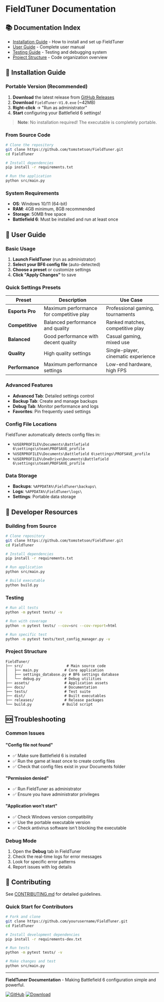# FieldTuner Documentation

## 📚 Documentation Index

- [Installation Guide](INSTALLATION.md) - How to install and set up FieldTuner
- [User Guide](#user-guide) - Complete user manual
- [Testing Guide](TESTING_LOG_SYSTEM.md) - Testing and debugging system
- [Project Structure](../PROJECT_STRUCTURE.md) - Code organization overview

## 🚀 Installation Guide

### **Portable Version (Recommended)**

1. **Download** the latest release from [GitHub Releases](https://github.com/tomstetson/FieldTuner/releases)
2. **Download** `FieldTuner-V1.0.exe` (~42MB)
3. **Right-click** → "Run as administrator"
4. **Start** configuring your Battlefield 6 settings!

> **Note**: No installation required! The executable is completely portable.

### **From Source Code**

```bash
# Clone the repository
git clone https://github.com/tomstetson/FieldTuner.git
cd FieldTuner

# Install dependencies
pip install -r requirements.txt

# Run the application
python src/main.py
```

### **System Requirements**

- **OS**: Windows 10/11 (64-bit)
- **RAM**: 4GB minimum, 8GB recommended
- **Storage**: 50MB free space
- **Battlefield 6**: Must be installed and run at least once

## 📖 User Guide

### **Basic Usage**

1. **Launch FieldTuner** (run as administrator)
2. **Select your BF6 config file** (auto-detected)
3. **Choose a preset** or customize settings
4. **Click "Apply Changes"** to save

### **Quick Settings Presets**

| Preset | Description | Use Case |
|--------|-------------|----------|
| **Esports Pro** | Maximum performance for competitive play | Professional gaming, tournaments |
| **Competitive** | Balanced performance and quality | Ranked matches, competitive play |
| **Balanced** | Good performance with decent quality | Casual gaming, mixed use |
| **Quality** | High quality settings | Single-player, cinematic experience |
| **Performance** | Maximum performance settings | Low-end hardware, high FPS |

### **Advanced Features**

- **Advanced Tab**: Detailed settings control
- **Backup Tab**: Create and manage backups
- **Debug Tab**: Monitor performance and logs
- **Favorites**: Pin frequently used settings

### **Config File Locations**

FieldTuner automatically detects config files in:
- `%USERPROFILE%\Documents\Battlefield 6\settings\steam\PROFSAVE_profile`
- `%USERPROFILE%\Documents\Battlefield 6\settings\PROFSAVE_profile`
- `%USERPROFILE%\OneDrive\Documents\Battlefield 6\settings\steam\PROFSAVE_profile`

### **Data Storage**

- **Backups**: `%APPDATA%\FieldTuner\backups\`
- **Logs**: `%APPDATA%\FieldTuner\logs\`
- **Settings**: Portable data storage

## 🔧 Developer Resources

### **Building from Source**

```bash
# Clone repository
git clone https://github.com/tomstetson/FieldTuner.git
cd FieldTuner

# Install dependencies
pip install -r requirements.txt

# Run application
python src/main.py

# Build executable
python build.py
```

### **Testing**

```bash
# Run all tests
python -m pytest tests/ -v

# Run with coverage
python -m pytest tests/ --cov=src --cov-report=html

# Run specific test
python -m pytest tests/test_config_manager.py -v
```

### **Project Structure**

```
FieldTuner/
├── src/                    # Main source code
│   ├── main.py            # Core application
│   ├── settings_database.py # BF6 settings database
│   └── debug.py           # Debug utilities
├── assets/                # Application assets
├── docs/                  # Documentation
├── tests/                 # Test suite
├── dist/                  # Built executables
├── releases/              # Release packages
└── build.py              # Build script
```

## 🆘 Troubleshooting

### **Common Issues**

#### "Config file not found"
- ✅ Make sure Battlefield 6 is installed
- ✅ Run the game at least once to create config files
- ✅ Check that config files exist in your Documents folder

#### "Permission denied"
- ✅ Run FieldTuner as administrator
- ✅ Ensure you have administrator privileges

#### "Application won't start"
- ✅ Check Windows version compatibility
- ✅ Use the portable executable version
- ✅ Check antivirus software isn't blocking the executable

### **Debug Mode**
1. Open the **Debug** tab in FieldTuner
2. Check the real-time logs for error messages
3. Look for specific error patterns
4. Report issues with log details

## 🤝 Contributing

See [CONTRIBUTING.md](../CONTRIBUTING.md) for detailed guidelines.

### **Quick Start for Contributors**

```bash
# Fork and clone
git clone https://github.com/yourusername/FieldTuner.git
cd FieldTuner

# Install development dependencies
pip install -r requirements-dev.txt

# Run tests
python -m pytest tests/ -v

# Make changes and test
python src/main.py
```

---

**FieldTuner Documentation** - Making Battlefield 6 configuration simple and powerful.

[![GitHub](https://img.shields.io/badge/GitHub-Repository-blue.svg)](https://github.com/tomstetson/FieldTuner)
[![Download](https://img.shields.io/badge/Download-Latest-green.svg)](https://github.com/tomstetson/FieldTuner/releases)